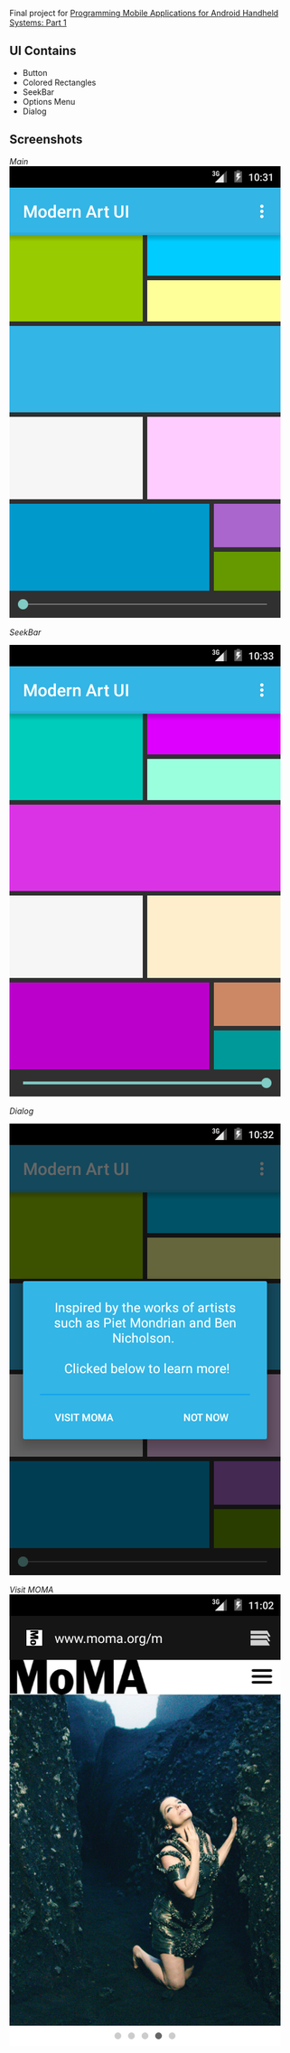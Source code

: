 Final project for [Programming Mobile Applications for Android Handheld Systems: Part 1](https://class.coursera.org/androidpart1-003)

## UI Contains

* Button
* Colored Rectangles
* SeekBar
* Options Menu
* Dialog
 
## Screenshots

*Main*
![alt tag](https://raw.githubusercontent.com/lvncnt/ModernArtUI/master/demo/Demo_Main.png)

*SeekBar*

![alt tag](https://raw.githubusercontent.com/lvncnt/ModernArtUI/master/demo/Demo_SeekBar.png)

*Dialog*

![alt tag](https://raw.githubusercontent.com/lvncnt/ModernArtUI/master/demo/Demo_Dialog.png)

*Visit MOMA*
![alt tag](https://raw.githubusercontent.com/lvncnt/ModernArtUI/master/demo/Demo_VisitMOMA.png)

  
